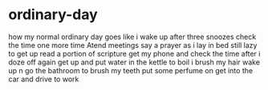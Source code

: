 # ordinary-day
how my normal ordinary day goes like
i wake up after three snoozes
check the time one more time
Atend meetings
say a prayer as i lay in bed still lazy to get up
read a portion of scripture
get my phone and check the time after i doze off again
get up and put water in the kettle to boil
i brush my hair
wake up n go the bathroom to brush my teeth
put some perfume on
get into the car and drive to work
